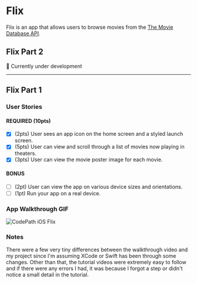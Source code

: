 # Flix

Flix is an app that allows users to browse movies from the [The Movie Database API](http://docs.themoviedb.apiary.io/#).

## Flix Part 2
🚧 Currently under development

---

## Flix Part 1

### User Stories

#### REQUIRED (10pts)
- [x] (2pts) User sees an app icon on the home screen and a styled launch screen.
- [x] (5pts) User can view and scroll through a list of movies now playing in theaters.
- [x] (3pts) User can view the movie poster image for each movie.

#### BONUS
- [ ] (2pt) User can view the app on various device sizes and orientations.
- [ ] (1pt) Run your app on a real device.

### App Walkthrough GIF
![CodePath iOS Flix](https://user-images.githubusercontent.com/56369636/113523924-09dfe800-9560-11eb-8ff9-0b3a61739651.gif)

### Notes
There were a few very tiny differences between the walkthrough video and my project since I'm assuming XCode or Swift has been through some changes. Other than that, the tutorial videos were extremely easy to follow and if there were any errors I had, it was because I forgot a step or didn't notice a small detail in the tutorial.
